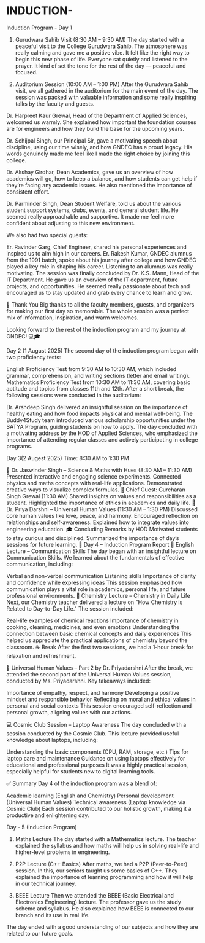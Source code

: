 # INDUCTION-
 Induction Program - Day 1
1. Gurudwara Sahib Visit (8:30 AM – 9:30 AM)
The day started with a peaceful visit to the College Gurudwara Sahib. The atmosphere was really calming and gave me a positive vibe. It felt like the right way to begin this new phase of life. Everyone sat quietly and listened to the prayer. It kind of set the tone for the rest of the day — peaceful and focused.

2. Auditorium Session (10:00 AM – 1:00 PM)
After the Gurudwara Sahib visit, we all gathered in the auditorium for the main event of the day. The session was packed with valuable information and some really inspiring talks by the faculty and guests.

Dr. Harpreet Kaur Grewal, Head of the Department of Applied Sciences, welcomed us warmly. She explained how important the foundation courses are for engineers and how they build the base for the upcoming years.

Dr. Sehijpal Singh, our Principal Sir, gave a motivating speech about discipline, using our time wisely, and how GNDEC has a proud legacy. His words genuinely made me feel like I made the right choice by joining this college.

Dr. Akshay Girdhar, Dean Academics, gave us an overview of how academics will go, how to keep a balance, and how students can get help if they’re facing any academic issues. He also mentioned the importance of consistent effort.

Dr. Parminder Singh, Dean Student Welfare, told us about the various student support systems, clubs, events, and general student life. He seemed really approachable and supportive. It made me feel more confident about adjusting to this new environment.

We also had two special guests:

Er. Ravinder Garg, Chief Engineer, shared his personal experiences and inspired us to aim high in our careers.
Er. Rakesh Kumar, GNDEC alumnus from the 1991 batch, spoke about his journey after college and how GNDEC played a key role in shaping his career. Listening to an alumnus was really motivating.
The session was finally concluded by Dr. K.S. Mann, Head of the IT Department. He gave us an overview of the IT department, future projects, and opportunities. He seemed really passionate about tech and encouraged us to stay updated and grab every chance to learn and grow.

🙏 Thank You
Big thanks to all the faculty members, guests, and organizers for making our first day so memorable. The whole session was a perfect mix of information, inspiration, and warm welcomes.

Looking forward to the rest of the induction program and my journey at GNDEC! 💻🎓

Day 2 (1 August 2025)
The second day of the induction program began with two proficiency tests:

English Proficiency Test from 9:30 AM to 10:30 AM, which included grammar, comprehension, and writing sections (letter and email writing).
Mathematics Proficiency Test from 10:30 AM to 11:30 AM, covering basic aptitude and topics from classes 11th and 12th.
After a short break, the following sessions were conducted in the auditorium:

Dr. Arshdeep Singh delivered an insightful session on the importance of healthy eating and how food impacts physical and mental well-being.
The Buddy4Study team introduced various scholarship opportunities under the SATYA Program, guiding students on how to apply.
The day concluded with a motivating address by the HOD of Applied Sciences, who emphasized the importance of attending regular classes and actively participating in college programs.

Day 3(2 Augest 2025)
Time: 8:30 AM to 1:30 PM

🧪 Dr. Jaswinder Singh – Science & Maths with Hues (8:30 AM – 11:30 AM)
Presented interactive and engaging science experiments.
Connected physics and maths concepts with real-life applications.
Demonstrated creative ways to visualize complex formulas.
🎤 Chief Guest: Gurcharan Singh Grewal (11:30 AM)
Shared insights on values and responsibilities as a student.
Highlighted the importance of ethics in academics and daily life.
🌱 Dr. Priya Darshni – Universal Human Values (11:30 AM – 1:30 PM)
Discussed core human values like love, peace, and harmony.
Encouraged reflection on relationships and self-awareness.
Explained how to integrate values into engineering education.
🎓 Concluding Remarks by HOD
Motivated students to stay curious and disciplined.
Summarized the importance of day’s sessions for future learning.
🌟 Day 4 – Induction Program Report
📘 English Lecture – Communication Skills
The day began with an insightful lecture on Communication Skills.
We learned about the fundamentals of effective communication, including:

Verbal and non-verbal communication
Listening skills
Importance of clarity and confidence while expressing ideas
This session emphasized how communication plays a vital role in academics, personal life, and future professional environments.
🧪 Chemistry Lecture – Chemistry in Daily Life
Next, our Chemistry teacher delivered a lecture on "How Chemistry is Related to Day-to-Day Life."
The session included:

Real-life examples of chemical reactions
Importance of chemistry in cooking, cleaning, medicines, and even emotions
Understanding the connection between basic chemical concepts and daily experiences
This helped us appreciate the practical applications of chemistry beyond the classroom.
☕ Break
After the first two sessions, we had a 1-hour break for relaxation and refreshment.

🌱 Universal Human Values – Part 2 by Dr. Priyadarshni
After the break, we attended the second part of the Universal Human Values session, conducted by Ms. Priyadarshni.
Key takeaways included:

Importance of empathy, respect, and harmony
Developing a positive mindset and responsible behavior
Reflecting on moral and ethical values in personal and social contexts
This session encouraged self-reflection and personal growth, aligning values with our actions.

💻 Cosmic Club Session – Laptop Awareness
The day concluded with a session conducted by the Cosmic Club.
This lecture provided useful knowledge about laptops, including:

Understanding the basic components (CPU, RAM, storage, etc.)
Tips for laptop care and maintenance
Guidance on using laptops effectively for educational and professional purposes
It was a highly practical session, especially helpful for students new to digital learning tools.

✅ Summary
Day 4 of the induction program was a blend of:

Academic learning (English and Chemistry)
Personal development (Universal Human Values)
Technical awareness (Laptop knowledge via Cosmic Club)
Each session contributed to our holistic growth, making it a productive and enlightening day.

Day - 5 (Induction Program)
1. Maths Lecture
The day started with a Mathematics lecture. The teacher explained the syllabus and how maths will help us in solving real-life and higher-level problems in engineering.

2. P2P Lecture (C++ Basics)
After maths, we had a P2P (Peer-to-Peer) session. In this, our seniors taught us some basics of C++. They explained the importance of learning programming and how it will help in our technical journey.

3. BEEE Lecture
Then we attended the BEEE (Basic Electrical and Electronics Engineering) lecture. The professor gave us the study scheme and syllabus. He also explained how BEEE is connected to our branch and its use in real life.

The day ended with a good understanding of our subjects and how they are related to our future goals.
